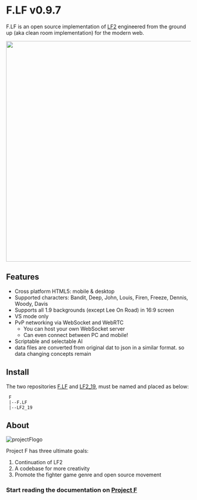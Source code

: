 # F.LF v0.9.7

F.LF is an open source implementation of [LF2](http://lf2.net) engineered from the ground up (aka clean room implementation) for the modern web.

<img src="http://lh3.googleusercontent.com/xyWjOFXTlezMzDldMqRIPshN7i9ez3VAXbdaW2t-t18=w1600" width="600">

## Features
- Cross platform HTML5: mobile & desktop
- Supported characters: Bandit, Deep, John, Louis, Firen, Freeze, Dennis, Woody, Davis
- Supports all 1.9 backgrounds (except Lee On Road) in 16:9 screen
- VS mode only
- PvP networking via WebSocket and WebRTC
  - You can host your own WebSocket server
  - Can even connect between PC and mobile!
- Scriptable and selectable AI
- data files are converted from original dat to json in a similar format. so data changing concepts remain

## Install

The two repositories [F.LF](https://github.com/Project-F/F.LF) and [LF2_19](https://github.com/Project-F/LF2_19), must be named and placed as below:

```
 F
 |--F.LF
 |--LF2_19
 ```

## About
![projectFlogo](https://lh3.googleusercontent.com/s-mgvVhKBx_3LSiyo-O5NMc642XSPXu6WAvK-7awdp8=w150)

Project F has three ultimate goals:
1. Continuation of LF2
2. A codebase for more creativity
3. Promote the fighter game genre and open source movement

### Start reading the documentation on [Project F](http://project-f.github.io/F.LF/docs/project.html)

